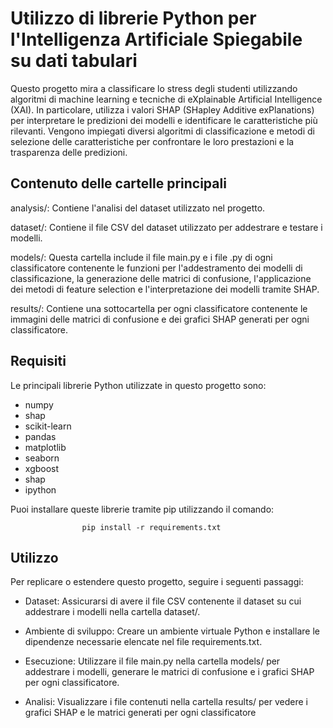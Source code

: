 
# Utilizzo di librerie Python per l'Intelligenza Artificiale Spiegabile su dati tabulari
Questo progetto mira a classificare lo stress degli studenti utilizzando algoritmi di machine learning e tecniche di eXplainable Artificial Intelligence (XAI). In particolare, utilizza i valori SHAP (SHapley Additive exPlanations) per interpretare le predizioni dei modelli e identificare le caratteristiche più rilevanti. Vengono impiegati diversi algoritmi di classificazione e metodi di selezione delle caratteristiche per confrontare le loro prestazioni e la trasparenza delle predizioni.


## Contenuto delle cartelle principali

analysis/: Contiene l'analisi del dataset utilizzato nel progetto.

dataset/: Contiene il file CSV del dataset utilizzato per addestrare e testare i modelli.

models/: Questa cartella include il file main.py e i file .py di ogni classificatore contenente le funzioni per l'addestramento dei modelli di classificazione, la generazione delle matrici di confusione, l'applicazione dei metodi di feature selection e l'interpretazione dei modelli tramite SHAP.

results/: Contiene una sottocartella per ogni classificatore contenente le immagini delle matrici di confusione e dei grafici SHAP generati per ogni classificatore. 
## Requisiti
Le principali librerie Python utilizzate in questo progetto sono:
* numpy
* shap
* scikit-learn
* pandas
* matplotlib
* seaborn
* xgboost
* shap
* ipython

Puoi installare queste librerie tramite pip utilizzando il comando:

                    pip install -r requirements.txt
## Utilizzo
Per replicare o estendere questo progetto, seguire i seguenti passaggi:

* Dataset: Assicurarsi di avere il file CSV contenente il dataset su cui addestrare i modelli nella cartella dataset/.

* Ambiente di sviluppo: Creare un ambiente virtuale Python e installare le dipendenze necessarie elencate nel file requirements.txt.

* Esecuzione: Utilizzare il file main.py nella cartella models/ per addestrare i modelli, generare le matrici di confusione e i grafici SHAP per ogni classificatore.

* Analisi: Visualizzare i file contenuti nella cartella results/ per vedere i grafici SHAP e le matrici generati per ogni classificatore